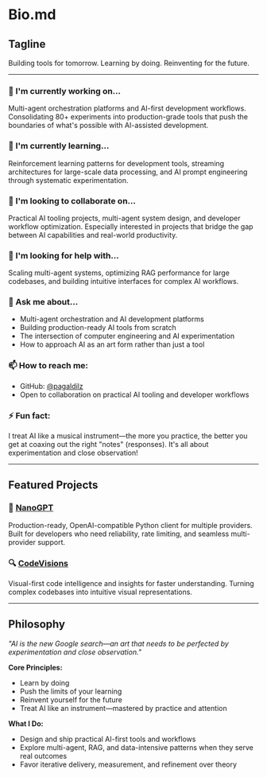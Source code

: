 # Bio.md

## Tagline
Building tools for tomorrow. Learning by doing. Reinventing for the future.

---

### 🔭 I'm currently working on...
Multi-agent orchestration platforms and AI-first development workflows. Consolidating 80+ experiments into production-grade tools that push the boundaries of what's possible with AI-assisted development.

### 🌱 I'm currently learning...
Reinforcement learning patterns for development tools, streaming architectures for large-scale data processing, and AI prompt engineering through systematic experimentation.

### 👯 I'm looking to collaborate on...
Practical AI tooling projects, multi-agent system design, and developer workflow optimization. Especially interested in projects that bridge the gap between AI capabilities and real-world productivity.

### 🤔 I'm looking for help with...
Scaling multi-agent systems, optimizing RAG performance for large codebases, and building intuitive interfaces for complex AI workflows.

### 💬 Ask me about...
- Multi-agent orchestration and AI development platforms
- Building production-ready AI tools from scratch
- The intersection of computer engineering and AI experimentation
- How to approach AI as an art form rather than just a tool

### 📫 How to reach me:
- GitHub: [@pagaldilz](https://github.com/pagaldilz)
- Open to collaboration on practical AI tooling and developer workflows

### ⚡ Fun fact:
I treat AI like a musical instrument—the more you practice, the better you get at coaxing out the right "notes" (responses). It's all about experimentation and close observation!

---

## Featured Projects

### 🚀 [NanoGPT](https://github.com/pagaldilz/NanoGPT)
Production-ready, OpenAI-compatible Python client for multiple providers. Built for developers who need reliability, rate limiting, and seamless multi-provider support.

### 🔍 [CodeVisions](https://github.com/pagaldilz/CodeVisions)
Visual-first code intelligence and insights for faster understanding. Turning complex codebases into intuitive visual representations.

---

## Philosophy

*"AI is the new Google search—an art that needs to be perfected by experimentation and close observation."*

**Core Principles:**
- Learn by doing
- Push the limits of your learning  
- Reinvent yourself for the future
- Treat AI like an instrument—mastered by practice and attention

**What I Do:**
- Design and ship practical AI-first tools and workflows
- Explore multi-agent, RAG, and data-intensive patterns when they serve real outcomes
- Favor iterative delivery, measurement, and refinement over theory
